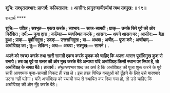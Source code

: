 **शुचि: सश्भृतसश्भार: प्राग्दर्भै: कल्पितासन: ।** **आसीन: प्रागुदग्वार्चेदर्चायां त्वथ सश्मुख: ॥ १९॥** 

शब्दार्थ **** 

**शुचि:—** **पवित्र** **; सश्भृत—** **एकत्र करके** **; सश्भार:—** **साज-सामग्री** **; प्राक्—** **उनके सिरे पूर्व की ओर निर्देशित** **; दर्भै:—** **कुश द्वारा** **;** **कल्पित—** **व्यवस्थित करके** **; आसन:—** **अपने आसन पर** **; आसीन:—** **बैठा हुआ** **; प्राक्—** **पूर्वाभिमुख** **; उदक्—** **उत्तराभिमुख** **;** **वा—** **अथवा** **; अर्चेत्—** **पूजा करे** **; अर्चायाम्—** **अर्चाविग्रह का** **; तु—** **लेकिन** **; अथ—** **अथवा** **; सश्मुख:—** **सामने।** **.** 

**अपने को स्वच्छ करके तथा सारी सामग्री एकत्र करके पूजक को चाहिए कि अपना आसन** **पूर्वाभिमुख कुश से बनाये। तब वह पूर्व या उत्तर की ओर मुख करके बैठे अन्यथा यदि** **अर्चाविग्रह किसी स्थान पर स्थिर है, तो अर्चाविग्रह के समक्ष बैठे।** **तात्पर्य :** *संभृतसश्भार* शब्द का अर्थ है कि अर्चाविग्रह की पूजा शुरू करने के पूर्व सारी आवश्यक पूजा-सामग्री निकट ही रख ले। इस तरह विभिन्न वस्तुओं को ढूँढने के लिए उसे बारश्बार उठना नहीं पड़ेगा। यदि अर्चाविग्रह को स्थायी रूप से स्थापित कर दिया गया हो, तो उसे चाहिए कि अर्चाविग्रह की ओर मुँह करके बैठे।  